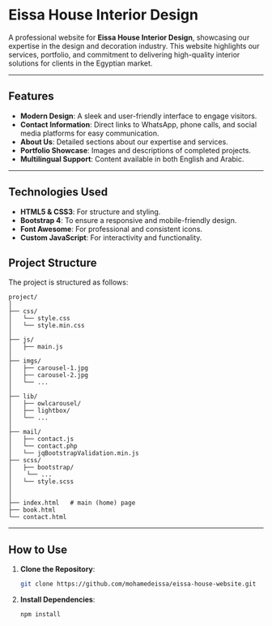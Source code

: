 # Eissa House Interior Design

A professional website for **Eissa House Interior Design**, showcasing our expertise in the design and decoration industry. This website highlights our services, portfolio, and commitment to delivering high-quality interior solutions for clients in the Egyptian market.

---

## Features

- **Modern Design**: A sleek and user-friendly interface to engage visitors.
- **Contact Information**: Direct links to WhatsApp, phone calls, and social media platforms for easy communication.
- **About Us**: Detailed sections about our expertise and services.
- **Portfolio Showcase**: Images and descriptions of completed projects.
- **Multilingual Support**: Content available in both English and Arabic.

---

## Technologies Used

- **HTML5 & CSS3**: For structure and styling.
- **Bootstrap 4**: To ensure a responsive and mobile-friendly design.
- **Font Awesome**: For professional and consistent icons.
- **Custom JavaScript**: For interactivity and functionality.

## Project Structure 

The project is structured as follows:
```
project/
│
├── css/
│   └── style.css
│   └── style.min.css
│
├── js/
│   ├── main.js
│
├── imgs/
│   ├── carousel-1.jpg
│   ├── carousel-2.jpg
│   └── ...
│
├── lib/
│   ├── owlcarousel/
│   ├── lightbox/
│   └── ...
│
├── mail/
│   ├── contact.js
│   └── contact.php
│   └── jqBootstrapValidation.min.js
├── scss/
│   ├── bootstrap/
│    └── ...
│   └── style.scss
│
│
├── index.html   # main (home) page 
├── book.html
└── contact.html
```

---

## How to Use

1. **Clone the Repository**:
   ```bash
   git clone https://github.com/mohamedeissa/eissa-house-website.git
   ```

2. **Install Dependencies**:
   ```bash
   npm install
   ```
